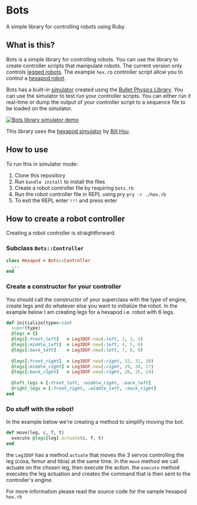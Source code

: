 # Bots

A simple library for controlling robots using Ruby.

## What is this?

Bots is a simple library for controlling robots. You can use the library to create controller scripts that manipulate robots. The current version only controls [legged robots](http://en.wikipedia.org/wiki/Legged_robot). The example `hex.rb` controller script allow you to control a [hexapod robot](http://en.wikipedia.org/wiki/Hexapod_(robotics)).

Bots has a built-in [simulator](https://github.com/billhsu/hexapod-sim) created using the [Bullet Physics Library](http://bulletphysics.org). You can use the simulator to test run your controller scripts. You can either run it real-time or dump the output of your controller script to a sequence file to be loaded on the simulator.

[![Bots library simulator demo](http://img.youtube.com/vi/nNom1KyaSGU/0.jpg)](http://www.youtube.com/watch?v=nNom1KyaSGU)

This library uses the [hexapod simulator](https://github.com/billhsu/hexapod-sim) by [Bill Hsu](https://github.com/billhsu).

## How to use

To run this in simulator mode:

1. Clone this repository
2. Run `bundle install` to install the files
3. Create a robot controller file by requiring `bots.rb`
4. Run the robot controller file in REPL using pry `pry -r ./hex.rb`
5. To exit the REPL enter `!!!` and press enter


## How to create a robot controller 

Creating a robot controller is straightforward.

### Subclass `Bots::Controller` 

```ruby
class Hexapod < Bots::Controller 
  ...
end
```

### Create a constructor for your controller

You should call the constructor of your superclass with the type of engine, create legs and do whatever else you want to initialize the robot. In the example below I am creating legs for a hexapod i.e. robot with 6 legs. 

```ruby
def initialize(type=:sim)
  super(type)
  @legs = {}
  @legs[:front_left]   = Leg3DOF.new(:left, 1, 2, 3)
  @legs[:middle_left]  = Leg3DOF.new(:left, 4, 5, 6)
  @legs[:back_left]    = Leg3DOF.new(:left, 7, 8, 9)
    
  @legs[:front_right]  = Leg3DOF.new(:right, 32, 31, 30)
  @legs[:middle_right] = Leg3DOF.new(:right, 29, 28, 27)
  @legs[:back_right]   = Leg3DOF.new(:right, 26, 25, 24)
              
  @left_legs = [:front_left, :middle_right, :back_left]
  @right_legs = [:front_right, :middle_left, :back_right]      
end
```

### Do stuff with the robot!

In the example below we're creating a method to simplify moving the bot.

```ruby
def move(leg, c, f, t)
  execute @legs[leg].actuate(c, f, t)
end
```

the `Leg3DOF` has a method `actuate` that moves the 3 servos controlling the leg (coxa, femur and tibia) at the same time. In the `move` method we call actuate on the chosen leg, then execute the action. the `execute` method executes the leg actuation and creates the command that is then sent to the controller's engine.


For more information please read the source code for the sample hexapod `hex.rb`

